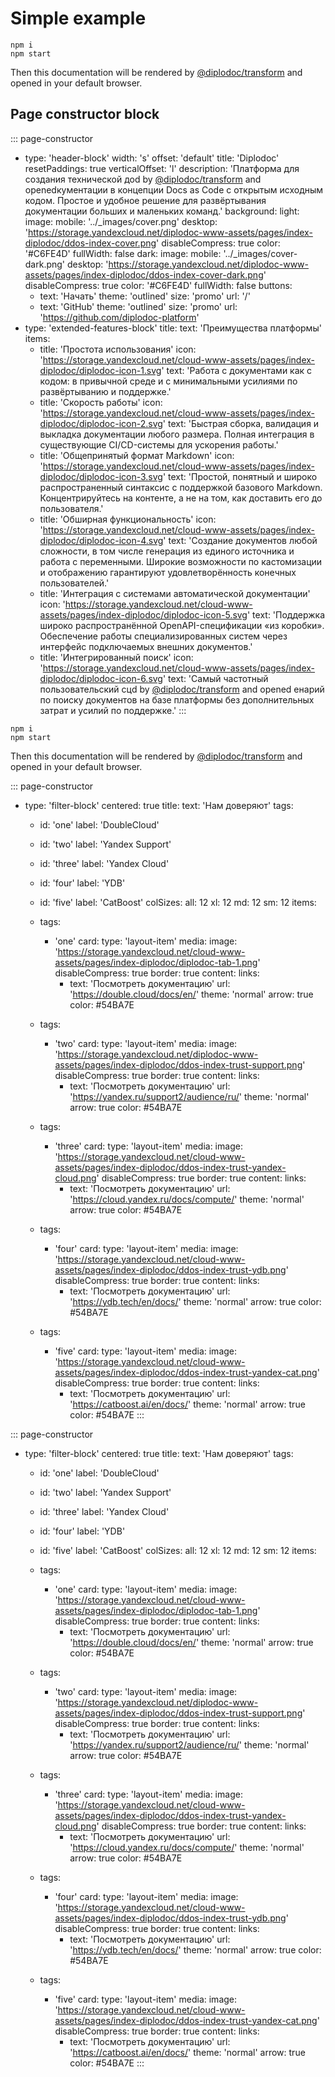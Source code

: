 # Simple example

```
npm i
npm start
```

Then this documentation will be rendered by [@diplodoc/transform](https://github.com/diplodoc-platform/transform) and opened in your default browser.

## Page constructor block

::: page-constructor
- type: 'header-block'
  width: 's'
  offset: 'default'
  title: 'Diplodoc'
  resetPaddings: true
  verticalOffset: 'l'
  description: 'Платформа для создания технической доd by [@diplodoc/transform](https://github.com/diplodoc-platform/transform) and openedкументации в концепции Docs as Сode с открытым исходным кодом. Простое и удобное решение для развёртывания документации больших и маленьких команд.'
  background:
    light:
      image:
        mobile: '../_images/cover.png'
        desktop: 'https://storage.yandexcloud.net/diplodoc-www-assets/pages/index-diplodoc/ddos-index-cover.png'
        disableCompress: true
      color: '#C6FE4D'
      fullWidth: false
    dark:
      image:
        mobile: '../_images/cover-dark.png'
        desktop: 'https://storage.yandexcloud.net/diplodoc-www-assets/pages/index-diplodoc/ddos-index-cover-dark.png'
        disableCompress: true
      color: '#C6FE4D'
      fullWidth: false
  buttons:
    - text: 'Начать'
      theme: 'outlined'
      size: 'promo'
      url: '/'
    - text: 'GitHub'
      theme: 'outlined'
      size: 'promo'
      url: 'https://github.com/diplodoc-platform'
- type: 'extended-features-block'
  title:
    text: 'Преимущества платформы'
  items:
    - title: 'Простота использования'
      icon: 'https://storage.yandexcloud.net/cloud-www-assets/pages/index-diplodoc/diplodoc-icon-1.svg'
      text: 'Работа с документами как с кодом: в привычной среде и с минимальными усилиями по развёртыванию и поддержке.'
    - title: 'Скорость работы'
      icon: 'https://storage.yandexcloud.net/cloud-www-assets/pages/index-diplodoc/diplodoc-icon-2.svg'
      text: 'Быстрая сборка, валидация и выкладка документации любого размера. Полная интеграция в существующие CI/CD-системы для ускорения работы.'
    - title: 'Общепринятый формат Markdown'
      icon: 'https://storage.yandexcloud.net/cloud-www-assets/pages/index-diplodoc/diplodoc-icon-3.svg'
      text: 'Простой, понятный и широко распространенный синтаксис с поддержкой базового Markdown. Концентрируйтесь на контенте, а не на том, как доставить его до пользователя.'
    - title: 'Обширная функциональность'
      icon: 'https://storage.yandexcloud.net/cloud-www-assets/pages/index-diplodoc/diplodoc-icon-4.svg'
      text: 'Создание документов любой сложности, в том числе генерация из единого источника и работа с переменными. Широкие возможности по кастомизации и отображению гарантируют удовлетворённость конечных пользователей.'
    - title: 'Интеграция с системами автоматической документации'
      icon: 'https://storage.yandexcloud.net/cloud-www-assets/pages/index-diplodoc/diplodoc-icon-5.svg'
      text: 'Поддержка широко распространённой OpenAPI-спецификации «из коробки». Обеспечение работы специализированных систем через интерфейс подключаемых внешних документов.'
    - title: 'Интегрированный поиск'
      icon: 'https://storage.yandexcloud.net/cloud-www-assets/pages/index-diplodoc/diplodoc-icon-6.svg'
      text: 'Самый частотный пользовательский сцd by [@diplodoc/transform](https://github.com/diplodoc-platform/transform) and opened енарий по поиску документов на базе платформы без дополнительных затрат и усилий по поддержке.'
:::

```
npm i
npm start
```

Then this documentation will be rendered by [@diplodoc/transform](https://github.com/diplodoc-platform/transform) and opened in your default browser.

::: page-constructor
- type: 'filter-block'
  centered: true
  title:
    text: 'Нам доверяют'
  tags:
    - id: 'one'
      label: 'DoubleСloud'
    - id: 'two'
      label: 'Yandex Support'
    - id: 'three'
      label: 'Yandex Cloud'
    - id: 'four'
      label: 'YDB'
    - id: 'five'
      label: 'CatBoost'
  colSizes:
    all: 12
    xl: 12
    md: 12
    sm: 12
  items:
    - tags:
        - 'one'
      card:
        type: 'layout-item'
        media:
          image: 'https://storage.yandexcloud.net/cloud-www-assets/pages/index-diplodoc/diplodoc-tab-1.png'
          disableCompress: true
        border: true
        content:
          links:
            - text: 'Посмотреть документацию'
              url: 'https://double.cloud/docs/en/'
              theme: 'normal'
              arrow: true
              color: #54BA7E

    - tags:
        - 'two'
      card:
        type: 'layout-item'
        media:
          image: 'https://storage.yandexcloud.net/diplodoc-www-assets/pages/index-diplodoc/ddos-index-trust-support.png'
          disableCompress: true
        border: true
        content:
          links:
            - text: 'Посмотреть документацию'
              url: 'https://yandex.ru/support2/audience/ru/'
              theme: 'normal'
              arrow: true
              color: #54BA7E
    - tags:
        - 'three'
      card:
        type: 'layout-item'
        media:
          image: 'https://storage.yandexcloud.net/cloud-www-assets/pages/index-diplodoc/ddos-index-trust-yandex-cloud.png'
          disableCompress: true
        border: true
        content:
          links:
            - text: 'Посмотреть документацию'
              url: 'https://cloud.yandex.ru/docs/compute/'
              theme: 'normal'
              arrow: true
              color: #54BA7E
    - tags:
        - 'four'
      card:
        type: 'layout-item'
        media:
          image: 'https://storage.yandexcloud.net/cloud-www-assets/pages/index-diplodoc/ddos-index-trust-ydb.png'
          disableCompress: true
        border: true
        content:
          links:
            - text: 'Посмотреть документацию'
              url: 'https://ydb.tech/en/docs/'
              theme: 'normal'
              arrow: true
              color: #54BA7E
    - tags:
        - 'five'
      card:
        type: 'layout-item'
        media:
          image: 'https://storage.yandexcloud.net/cloud-www-assets/pages/index-diplodoc/ddos-index-trust-yandex-cat.png'
          disableCompress: true
        border: true
        content:
          links:
            - text: 'Посмотреть документацию'
              url: 'https://catboost.ai/en/docs/'
              theme: 'normal'
              arrow: true
              color: #54BA7E
:::

::: page-constructor
- type: 'filter-block'
  centered: true
  title:
    text: 'Нам доверяют'
  tags:
    - id: 'one'
      label: 'DoubleСloud'
    - id: 'two'
      label: 'Yandex Support'
    - id: 'three'
      label: 'Yandex Cloud'
    - id: 'four'
      label: 'YDB'
    - id: 'five'
      label: 'CatBoost'
  colSizes:
    all: 12
    xl: 12
    md: 12
    sm: 12
  items:
    - tags:
        - 'one'
      card:
        type: 'layout-item'
        media:
          image: 'https://storage.yandexcloud.net/cloud-www-assets/pages/index-diplodoc/diplodoc-tab-1.png'
          disableCompress: true
        border: true
        content:
          links:
            - text: 'Посмотреть документацию'
              url: 'https://double.cloud/docs/en/'
              theme: 'normal'
              arrow: true
              color: #54BA7E

    - tags:
        - 'two'
      card:
        type: 'layout-item'
        media:
          image: 'https://storage.yandexcloud.net/diplodoc-www-assets/pages/index-diplodoc/ddos-index-trust-support.png'
          disableCompress: true
        border: true
        content:
          links:
            - text: 'Посмотреть документацию'
              url: 'https://yandex.ru/support2/audience/ru/'
              theme: 'normal'
              arrow: true
              color: #54BA7E
    - tags:
        - 'three'
      card:
        type: 'layout-item'
        media:
          image: 'https://storage.yandexcloud.net/cloud-www-assets/pages/index-diplodoc/ddos-index-trust-yandex-cloud.png'
          disableCompress: true
        border: true
        content:
          links:
            - text: 'Посмотреть документацию'
              url: 'https://cloud.yandex.ru/docs/compute/'
              theme: 'normal'
              arrow: true
              color: #54BA7E
    - tags:
        - 'four'
      card:
        type: 'layout-item'
        media:
          image: 'https://storage.yandexcloud.net/cloud-www-assets/pages/index-diplodoc/ddos-index-trust-ydb.png'
          disableCompress: true
        border: true
        content:
          links:
            - text: 'Посмотреть документацию'
              url: 'https://ydb.tech/en/docs/'
              theme: 'normal'
              arrow: true
              color: #54BA7E
    - tags:
        - 'five'
      card:
        type: 'layout-item'
        media:
          image: 'https://storage.yandexcloud.net/cloud-www-assets/pages/index-diplodoc/ddos-index-trust-yandex-cat.png'
          disableCompress: true
        border: true
        content:
          links:
            - text: 'Посмотреть документацию'
              url: 'https://catboost.ai/en/docs/'
              theme: 'normal'
              arrow: true
              color: #54BA7E
:::
